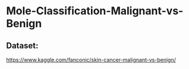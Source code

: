 # Mole-Classification-Malignant-vs-Benign

## Dataset:
https://www.kaggle.com/fanconic/skin-cancer-malignant-vs-benign/
